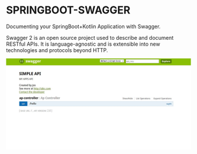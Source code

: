 # SPRINGBOOT-SWAGGER
Documenting your SpringBoot+Kotlin Application with Swagger.


Swagger 2 is an open source project used to describe and document RESTful APIs. It is language-agnostic and is extensible into new technologies and protocols beyond HTTP.



![Example](https://github.com/wambugucoder/SPRINGBOOT-SWAGGER/blob/main/Demo.JPG)

